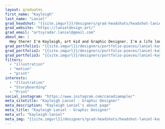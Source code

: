 ```yaml
---
layout: graduates
first_name: "Kayleigh"
last_name: "Laniel"
grad_headshot: "{{site.imgurl}}/designers/grad-headshots/headshot-laniel-kayleigh.jpg"
grad_website: "https://lanieldesign.art/"
grad_email: "artsyradar.laniel@gmail.com"
about_me: |
  Hey there! I'm Kayleigh, art kid and Graphic Designer. I'm a life long creator and love learning new techniques. My comfort zone is bridging old and new art techniques in new ways.
grad_portfolio1: "{{site.imgurl}}/designers/portfolio-pieces/laniel-kayleigh-portfolio1.jpg"
grad_portfolio2: "{{site.imgurl}}/designers/portfolio-pieces/laniel-kayleigh-portfolio2.jpg"
grad_portfolio3: "{{site.imgurl}}/designers/portfolio-pieces/laniel-kayleigh-portfolio3.jpg"
filters:
  - "illustration"
  - "motion"
  - "print"
interests:
  - "Illustration"
  - "Storyboarding"
  - "Print"
social_instagram: "https://www.instagram.com/canadiamaple/"
meta_sitetitle: "Kayleigh Laniel · Graphic Designer"
meta_description: "Kayleigh Laniel's about page"
meta_title: "Kayleigh Laniel · Graphic Designer"
meta_url: "kayleigh-laniel"
meta_img: "{{site.imgurl}}/designers/grad-headshots/headshot-laniel-kayleigh.jpg"
---
```

